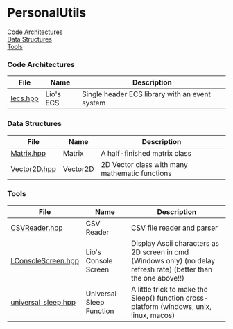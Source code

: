 # PersonalUtils

[Code Architectures](https://github.com/LioQing/PersonalUtils/tree/master/code%20architectures)<br/>
[Data Structures](https://github.com/LioQing/PersonalUtils/tree/master/data%20structures)<br/>
[Tools](https://github.com/LioQing/PersonalUtils/tree/master/tools)<br/>

### Code Architectures

File | Name | Description
------------ | ------------- | -------------
[lecs.hpp](https://github.com/LioQing/PersonalUtils/blob/master/code%20architectures/lecs.h) | Lio's ECS | Single header ECS library with an event system

### Data Structures

File | Name | Description
------------ | ------------- | -------------
[Matrix.hpp](https://github.com/LioQing/PersonalUtils/blob/master/data%20structures/Matrix.h) | Matrix | A half-finished matrix class
[Vector2D.hpp](https://github.com/LioQing/PersonalUtils/blob/master/data%20structures/Vector2D.h) | Vector2D | 2D Vector class with many mathematic functions

### Tools

File | Name | Description
------------ | ------------- | -------------
[CSVReader.hpp](https://github.com/LioQing/PersonalUtils/blob/master/tools/CSVReader.h) | CSV Reader | CSV file reader and parser
[LConsoleScreen.hpp](https://github.com/LioQing/PersonalUtils/blob/master/tools/LConsoleScreen.h) | Lio's Console Screen | Display Ascii characters as 2D screen in cmd (Windows only) (no delay refresh rate) (better than the one above!!)
[universal_sleep.hpp](https://github.com/LioQing/PersonalUtils/blob/master/tools/universal_sleep.h) | Universal Sleep Function | A little trick to make the Sleep() function cross-platform (windows, unix, linux, macos)

